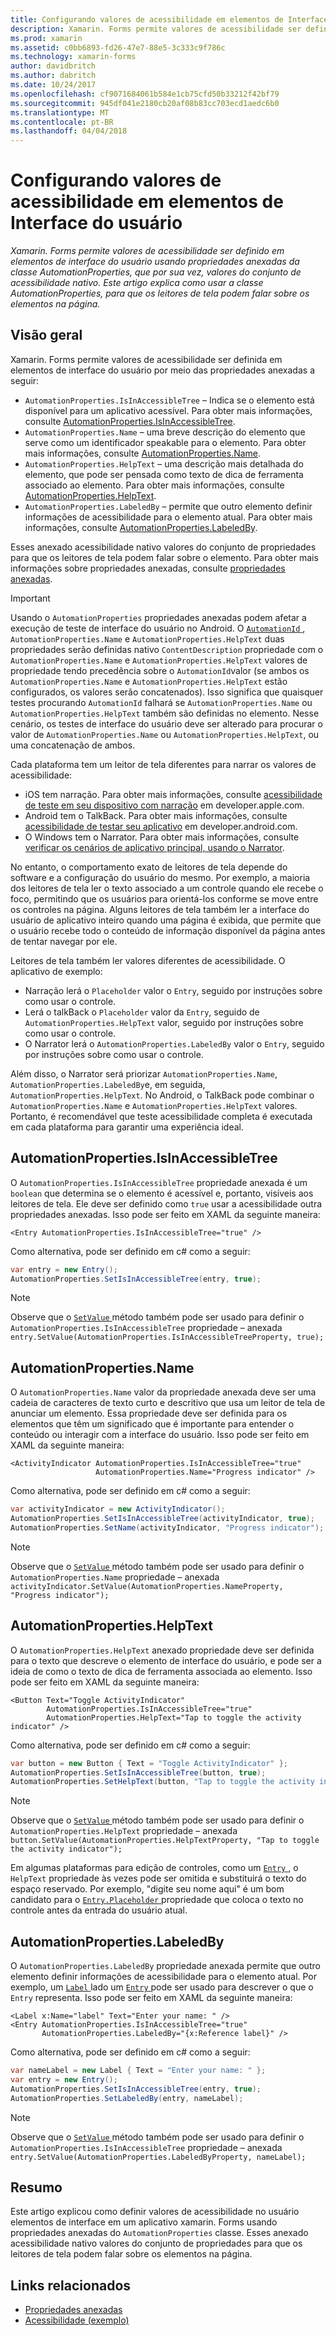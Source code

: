 ```yaml
---
title: Configurando valores de acessibilidade em elementos de Interface do usuário
description: Xamarin. Forms permite valores de acessibilidade ser definido em elementos de interface do usuário usando propriedades anexadas da classe AutomationProperties, que por sua vez, valores do conjunto de acessibilidade nativo. Este artigo explica como usar a classe AutomationProperties, para que os leitores de tela podem falar sobre os elementos na página.
ms.prod: xamarin
ms.assetid: c0bb6893-fd26-47e7-88e5-3c333c9f786c
ms.technology: xamarin-forms
author: davidbritch
ms.author: dabritch
ms.date: 10/24/2017
ms.openlocfilehash: cf9071684061b584e1cb75cfd50b33212f42bf79
ms.sourcegitcommit: 945df041e2180cb20af08b83cc703ecd1aedc6b0
ms.translationtype: MT
ms.contentlocale: pt-BR
ms.lasthandoff: 04/04/2018
---
```

# <a name="setting-accessibility-values-on-user-interface-elements"></a>Configurando valores de acessibilidade em elementos de Interface do usuário

_Xamarin. Forms permite valores de acessibilidade ser definido em elementos de interface do usuário usando propriedades anexadas da classe AutomationProperties, que por sua vez, valores do conjunto de acessibilidade nativo. Este artigo explica como usar a classe AutomationProperties, para que os leitores de tela podem falar sobre os elementos na página._

## <a name="overview"></a>Visão geral

Xamarin. Forms permite valores de acessibilidade ser definida em elementos de interface do usuário por meio das propriedades anexadas a seguir:

- `AutomationProperties.IsInAccessibleTree` – Indica se o elemento está disponível para um aplicativo acessível. Para obter mais informações, consulte [AutomationProperties.IsInAccessibleTree](#isinaccessibletree).
- `AutomationProperties.Name` – uma breve descrição do elemento que serve como um identificador speakable para o elemento. Para obter mais informações, consulte [AutomationProperties.Name](#name).
- `AutomationProperties.HelpText` – uma descrição mais detalhada do elemento, que pode ser pensada como texto de dica de ferramenta associado ao elemento. Para obter mais informações, consulte [AutomationProperties.HelpText](#helptext).
- `AutomationProperties.LabeledBy` – permite que outro elemento definir informações de acessibilidade para o elemento atual. Para obter mais informações, consulte [AutomationProperties.LabeledBy](#labeledby).

Esses anexado acessibilidade nativo valores do conjunto de propriedades para que os leitores de tela podem falar sobre o elemento. Para obter mais informações sobre propriedades anexadas, consulte [propriedades anexadas](~/xamarin-forms/xaml/attached-properties.md).

> [!IMPORTANT]
> Usando o `AutomationProperties` propriedades anexadas podem afetar a execução de teste de interface do usuário no Android. O [ `AutomationId` ](https://developer.xamarin.com/api/property/Xamarin.Forms.Element.AutomationId/), `AutomationProperties.Name` e `AutomationProperties.HelpText` duas propriedades serão definidas nativo `ContentDescription` propriedade com o `AutomationProperties.Name` e `AutomationProperties.HelpText` valores de propriedade tendo precedência sobre o `AutomationId`valor (se ambos os `AutomationProperties.Name` e `AutomationProperties.HelpText` estão configurados, os valores serão concatenados). Isso significa que quaisquer testes procurando `AutomationId` falhará se `AutomationProperties.Name` ou `AutomationProperties.HelpText` também são definidas no elemento. Nesse cenário, os testes de interface do usuário deve ser alterado para procurar o valor de `AutomationProperties.Name` ou `AutomationProperties.HelpText`, ou uma concatenação de ambos.

Cada plataforma tem um leitor de tela diferentes para narrar os valores de acessibilidade:

- iOS tem narração. Para obter mais informações, consulte [acessibilidade de teste em seu dispositivo com narração](https://developer.apple.com/library/content/technotes/TestingAccessibilityOfiOSApps/TestAccessibilityonYourDevicewithVoiceOver/TestAccessibilityonYourDevicewithVoiceOver.html) em developer.apple.com.
- Android tem o TalkBack. Para obter mais informações, consulte [acessibilidade de testar seu aplicativo](https://developer.android.com/training/accessibility/testing.html#talkback) em developer.android.com.
- O Windows tem o Narrator. Para obter mais informações, consulte [verificar os cenários de aplicativo principal, usando o Narrator](/windows/uwp/accessibility/accessibility-testing#verify-main-app-scenarios-by-using-narrator/).

No entanto, o comportamento exato de leitores de tela depende do software e a configuração do usuário do mesmo. Por exemplo, a maioria dos leitores de tela ler o texto associado a um controle quando ele recebe o foco, permitindo que os usuários para orientá-los conforme se move entre os controles na página. Alguns leitores de tela também ler a interface do usuário de aplicativo inteiro quando uma página é exibida, que permite que o usuário recebe todo o conteúdo de informação disponível da página antes de tentar navegar por ele.

Leitores de tela também ler valores diferentes de acessibilidade. O aplicativo de exemplo:

- Narração lerá o `Placeholder` valor o `Entry`, seguido por instruções sobre como usar o controle.
- Lerá o talkBack o `Placeholder` valor da `Entry`, seguido de `AutomationProperties.HelpText` valor, seguido por instruções sobre como usar o controle.
- O Narrator lerá o `AutomationProperties.LabeledBy` valor o `Entry`, seguido por instruções sobre como usar o controle.

Além disso, o Narrator será priorizar `AutomationProperties.Name`, `AutomationProperties.LabeledBy`e, em seguida, `AutomationProperties.HelpText`. No Android, o TalkBack pode combinar o `AutomationProperties.Name` e `AutomationProperties.HelpText` valores. Portanto, é recomendável que teste acessibilidade completa é executada em cada plataforma para garantir uma experiência ideal.

<a name="isinaccessibletree" />

## <a name="automationpropertiesisinaccessibletree"></a>AutomationProperties.IsInAccessibleTree

O `AutomationProperties.IsInAccessibleTree` propriedade anexada é um `boolean` que determina se o elemento é acessível e, portanto, visíveis aos leitores de tela. Ele deve ser definido como `true` usar a acessibilidade outra propriedades anexadas. Isso pode ser feito em XAML da seguinte maneira:

```xaml
<Entry AutomationProperties.IsInAccessibleTree="true" />
```

Como alternativa, pode ser definido em c# como a seguir:

```csharp
var entry = new Entry();
AutomationProperties.SetIsInAccessibleTree(entry, true);
```

> [!NOTE]
> Observe que o [ `SetValue` ](https://developer.xamarin.com/api/member/Xamarin.Forms.BindableObject.SetValue/p/Xamarin.Forms.BindableProperty/System.Object/) método também pode ser usado para definir o `AutomationProperties.IsInAccessibleTree` propriedade – anexada `entry.SetValue(AutomationProperties.IsInAccessibleTreeProperty, true);`

<a name="name" />

## <a name="automationpropertiesname"></a>AutomationProperties.Name

O `AutomationProperties.Name` valor da propriedade anexada deve ser uma cadeia de caracteres de texto curto e descritivo que usa um leitor de tela de anunciar um elemento. Essa propriedade deve ser definida para os elementos que têm um significado que é importante para entender o conteúdo ou interagir com a interface do usuário. Isso pode ser feito em XAML da seguinte maneira:

```xaml
<ActivityIndicator AutomationProperties.IsInAccessibleTree="true"
                   AutomationProperties.Name="Progress indicator" />
```

Como alternativa, pode ser definido em c# como a seguir:

```csharp
var activityIndicator = new ActivityIndicator();
AutomationProperties.SetIsInAccessibleTree(activityIndicator, true);
AutomationProperties.SetName(activityIndicator, "Progress indicator");
```

> [!NOTE]
> Observe que o [ `SetValue` ](https://developer.xamarin.com/api/member/Xamarin.Forms.BindableObject.SetValue/p/Xamarin.Forms.BindableProperty/System.Object/) método também pode ser usado para definir o `AutomationProperties.Name` propriedade – anexada `activityIndicator.SetValue(AutomationProperties.NameProperty, "Progress indicator");`

<a name="helptext" />

## <a name="automationpropertieshelptext"></a>AutomationProperties.HelpText

O `AutomationProperties.HelpText` anexado propriedade deve ser definida para o texto que descreve o elemento de interface do usuário, e pode ser a ideia de como o texto de dica de ferramenta associada ao elemento. Isso pode ser feito em XAML da seguinte maneira:

```xaml
<Button Text="Toggle ActivityIndicator"
        AutomationProperties.IsInAccessibleTree="true"
        AutomationProperties.HelpText="Tap to toggle the activity indicator" />
```

Como alternativa, pode ser definido em c# como a seguir:

```csharp
var button = new Button { Text = "Toggle ActivityIndicator" };
AutomationProperties.SetIsInAccessibleTree(button, true);
AutomationProperties.SetHelpText(button, "Tap to toggle the activity indicator");
```

> [!NOTE]
> Observe que o [ `SetValue` ](https://developer.xamarin.com/api/member/Xamarin.Forms.BindableObject.SetValue/p/Xamarin.Forms.BindableProperty/System.Object/) método também pode ser usado para definir o `AutomationProperties.HelpText` propriedade – anexada `button.SetValue(AutomationProperties.HelpTextProperty, "Tap to toggle the activity indicator");`

Em algumas plataformas para edição de controles, como um [ `Entry` ](https://developer.xamarin.com/api/type/Xamarin.Forms.Entry/), o `HelpText` propriedade às vezes pode ser omitida e substituirá o texto do espaço reservado. Por exemplo, "digite seu nome aqui" é um bom candidato para o [ `Entry.Placeholder` ](https://developer.xamarin.com/api/property/Xamarin.Forms.Entry.Placeholder/) propriedade que coloca o texto no controle antes da entrada do usuário atual.

<a name="labeledby" />

## <a name="automationpropertieslabeledby"></a>AutomationProperties.LabeledBy

O `AutomationProperties.LabeledBy` propriedade anexada permite que outro elemento definir informações de acessibilidade para o elemento atual. Por exemplo, um [ `Label` ](https://developer.xamarin.com/api/type/Xamarin.Forms.Label/) lado um [ `Entry` ](https://developer.xamarin.com/api/type/Xamarin.Forms.Entry/) pode ser usado para descrever o que o `Entry` representa. Isso pode ser feito em XAML da seguinte maneira:

```xaml
<Label x:Name="label" Text="Enter your name: " />
<Entry AutomationProperties.IsInAccessibleTree="true"
       AutomationProperties.LabeledBy="{x:Reference label}" />
```

Como alternativa, pode ser definido em c# como a seguir:

```csharp
var nameLabel = new Label { Text = "Enter your name: " };
var entry = new Entry();
AutomationProperties.SetIsInAccessibleTree(entry, true);
AutomationProperties.SetLabeledBy(entry, nameLabel);
```

> [!NOTE]
> Observe que o [ `SetValue` ](https://developer.xamarin.com/api/member/Xamarin.Forms.BindableObject.SetValue/p/Xamarin.Forms.BindableProperty/System.Object/) método também pode ser usado para definir o `AutomationProperties.IsInAccessibleTree` propriedade – anexada `entry.SetValue(AutomationProperties.LabeledByProperty, nameLabel);`

## <a name="summary"></a>Resumo

Este artigo explicou como definir valores de acessibilidade no usuário elementos de interface em um aplicativo xamarin. Forms usando propriedades anexadas do `AutomationProperties` classe. Esses anexado acessibilidade nativo valores do conjunto de propriedades para que os leitores de tela podem falar sobre os elementos na página.


## <a name="related-links"></a>Links relacionados

- [Propriedades anexadas](~/xamarin-forms/xaml/attached-properties.md)
- [Acessibilidade (exemplo)](https://developer.xamarin.com/samples/xamarin-forms/UserInterface/Accessibility/)
